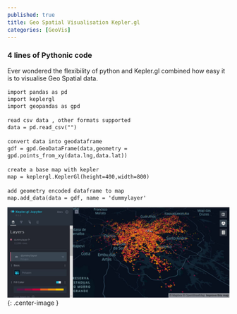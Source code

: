 ```yaml
---
published: true
title: Geo Spatial Visualisation Kepler.gl 
categories: [GeoVis]
---
```



### 4 lines of Pythonic code 

Ever wondered the flexibility of python and Kepler.gl combined how easy it is to visualise Geo Spatial data.


```
import pandas as pd
import keplergl
import geopandas as gpd

read csv data , other formats supported 
data = pd.read_csv("")

convert data into geodataframe
gdf = gpd.GeoDataFrame(data,geometry = gpd.points_from_xy(data.lng,data.lat))

create a base map with kepler
map = keplergl.KeplerGl(height=400,width=800)

add geometry encoded dataframe to map
map.add_data(data = gdf, name = 'dummylayer'
```


![](/images/Kepler/KeplerGL.jpg){: .center-image }

